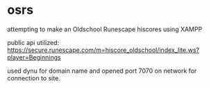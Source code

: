 # osrs

attempting to make an Oldschool Runescape hiscores using XAMPP 

public api utilized: https://secure.runescape.com/m=hiscore_oldschool/index_lite.ws?player=Beginnings

used dynu for domain name and opened port 7070 on network for connection to site.
